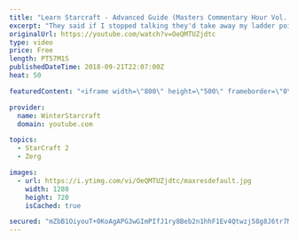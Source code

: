 ```yaml
---
title: "Learn Starcraft - Advanced Guide (Masters Commentary Hour Vol. 1)"
excerpt: "They said if I stopped talking they'd take away my ladder points. Next one I upload will have more terran/toss blame RNGesus."
originalUrl: https://youtube.com/watch?v=OeQMTUZjdtc
type: video
price: Free
length: PT57M1S
publishedDateTime: 2018-09-21T22:07:00Z
heat: 50

featuredContent: "<iframe width=\"800\" height=\"500\" frameborder=\"0\" src=\"https://www.youtube.com/embed/OeQMTUZjdtc\" allow=\"accelerometer; autoplay; encrypted-media; gyroscope; picture-in-picture\" allowfullscreen></iframe>"

provider:
  name: WinterStarcraft
  domain: youtube.com

topics:
  - StarCraft 2
  - Zerg

images:
  - url: https://i.ytimg.com/vi/OeQMTUZjdtc/maxresdefault.jpg
    width: 1280
    height: 720
    isCached: true

secured: "mZbB1OiyouT+0KoAgAPG3wGImPIfJ1ry8Beb2n1hhF1Ev4Qtwzj58g8J6tr7MU5q6wC3Wxgm/d62mu0lVS0MsunbGebAg2ANe+PRTiwl377lvM5MNhbrqQDrc1j3pEqd2zdEq6slE9WNpyQ7ZUDfoC8bo7zDjCLOpOUHFlOxONJ6AyZNQB7JuAnSVb/vUP1Twg0r4mSSxrlhgTjR0+UdHZqhvYZkMg9F+KWcgbyNkTKtUGkQsWuTo41e+BWgcJ4qoyaWj+FL22e7paU7rsUjKdcpwdesYiKFWlRhoB1i4Ppu77q2RtFOHojnGMGxrJup2pJI2JqPVxtIuyzQVx9plEHTL8b73yhZYpjkxVSqEzM1FPDZASgk70+BxQJoCNi+/aGSeCrbmmhAyoKaIV9eSSZAontOA4OJJ5aES+5gxK4=;eKl0WbxM7EpnrwTl/RTOSw=="
---
```


